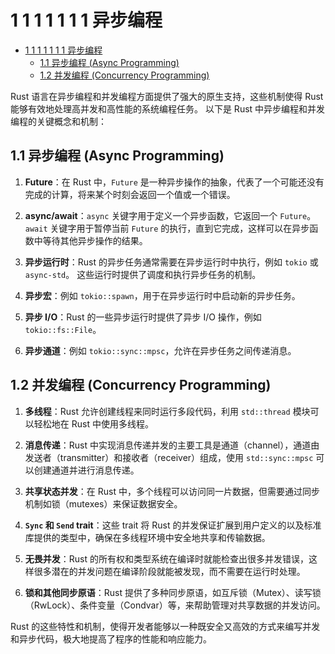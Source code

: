 # 1 1 1 1 1 1 1 异步编程

<!-- TOC START -->
- [1 1 1 1 1 1 1 异步编程](#1-1-1-1-1-1-1-异步编程)
  - [1.1 异步编程 (Async Programming)](#异步编程-async-programming)
  - [1.2 并发编程 (Concurrency Programming)](#并发编程-concurrency-programming)
<!-- TOC END -->














Rust 语言在异步编程和并发编程方面提供了强大的原生支持，这些机制使得 Rust 能够有效地处理高并发和高性能的系统编程任务。
以下是 Rust 中异步编程和并发编程的关键概念和机制：

## 1.1 异步编程 (Async Programming)

1. **Future**：在 Rust 中，`Future` 是一种异步操作的抽象，代表了一个可能还没有完成的计算，将来某个时刻会返回一个值或一个错误。

2. **async/await**：`async` 关键字用于定义一个异步函数，它返回一个 `Future`。
`await` 关键字用于暂停当前 `Future` 的执行，直到它完成，这样可以在异步函数中等待其他异步操作的结果。

3. **异步运行时**：Rust 的异步任务通常需要在异步运行时中执行，例如 `tokio` 或 `async-std`。
这些运行时提供了调度和执行异步任务的机制。

4. **异步宏**：例如 `tokio::spawn`，用于在异步运行时中启动新的异步任务。

5. **异步 I/O**：Rust 的一些异步运行时提供了异步 I/O 操作，例如 `tokio::fs::File`。

6. **异步通道**：例如 `tokio::sync::mpsc`，允许在异步任务之间传递消息。

## 1.2 并发编程 (Concurrency Programming)

1. **多线程**：Rust 允许创建线程来同时运行多段代码，利用 `std::thread` 模块可以轻松地在 Rust 中使用多线程。

2. **消息传递**：Rust 中实现消息传递并发的主要工具是通道（channel），通道由发送者（transmitter）和接收者（receiver）组成，使用 `std::sync::mpsc` 可以创建通道并进行消息传递。

3. **共享状态并发**：在 Rust 中，多个线程可以访问同一片数据，但需要通过同步机制如锁（mutexes）来保证数据安全。

4. **`Sync` 和 `Send` trait**：这些 trait 将 Rust 的并发保证扩展到用户定义的以及标准库提供的类型中，确保在多线程环境中安全地共享和传输数据。

5. **无畏并发**：Rust 的所有权和类型系统在编译时就能检查出很多并发错误，这样很多潜在的并发问题在编译阶段就能被发现，而不需要在运行时处理。

6. **锁和其他同步原语**：Rust 提供了多种同步原语，如互斥锁（Mutex）、读写锁（RwLock）、条件变量（Condvar）等，来帮助管理对共享数据的并发访问。

Rust 的这些特性和机制，使得开发者能够以一种既安全又高效的方式来编写并发和异步代码，极大地提高了程序的性能和响应能力。

